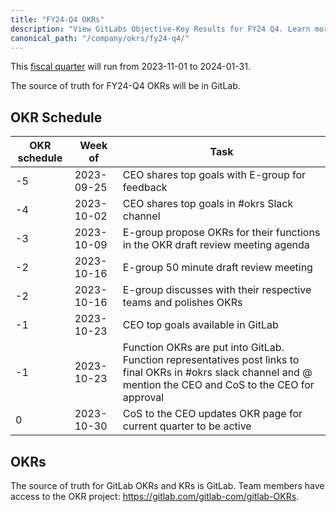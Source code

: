 ```yaml
---
title: "FY24-Q4 OKRs"
description: "View GitLabs Objective-Key Results for FY24 Q4. Learn more here!"
canonical_path: "/company/okrs/fy24-q4/"
---
```


This [fiscal quarter](/handbook/finance/#fiscal-year) will run from 2023-11-01 to 2024-01-31.

The source of truth for FY24-Q4 OKRs will be in GitLab.

## OKR Schedule

| OKR schedule | Week of | Task |
| ------ | ------ | ------ |
| -5 | 2023-09-25 | CEO shares top goals with E-group for feedback |
| -4 | 2023-10-02 | CEO shares top goals in #okrs Slack channel |
| -3 | 2023-10-09 | E-group propose OKRs for their functions in the OKR draft review meeting agenda |
| -2 | 2023-10-16 | E-group 50 minute draft review meeting |
| -2 | 2023-10-16 | E-group discusses with their respective teams and polishes OKRs |
| -1 | 2023-10-23 | CEO top goals available in GitLab |
| -1 | 2023-10-23 | Function OKRs are put into GitLab. Function representatives post links to final OKRs in #okrs slack channel and @ mention the CEO and CoS to the CEO for approval |
| 0  | 2023-10-30 | CoS to the CEO updates OKR page for current quarter to be active |

## OKRs

The source of truth for GitLab OKRs and KRs is GitLab. Team members have access to the OKR project: https://gitlab.com/gitlab-com/gitlab-OKRs.
